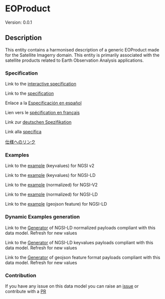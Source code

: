 # EOProduct
Version: 0.0.1

## Description 

This entity contains a harmonised description of a generic EOProduct made for the Satellite Imagerry domain. This entity is primarily associated with the satellite products related to Earth Observation Analysis applications.
### Specification

Link to the [interactive specification](https://swagger.lab.fiware.org/?url=https://smart-data-models.github.io/dataModel.SatelliteImagery/EOProduct/swagger.yaml)

Link to the [specification](https://github.com/smart-data-models/dataModel.SatelliteImagery/blob/master/EOProduct/doc/spec.md)

Enlace a la [Especificación en español](https://github.com/smart-data-models/dataModel.SatelliteImagery/blob/master/EOProduct/doc/spec_ES.md)

Lien vers le [spécification en français](https://github.com/smart-data-models/dataModel.SatelliteImagery/blob/master/EOProduct/doc/spec_FR.md)

Link zur [deutschen Spezifikation](https://github.com/smart-data-models/dataModel.SatelliteImagery/blob/master/EOProduct/doc/spec_DE.md)

Link alla [specifica](https://github.com/smart-data-models/dataModel.SatelliteImagery/blob/master/EOProduct/doc/spec_IT.md)

[仕様へのリンク](https://github.com/smart-data-models/dataModel.SatelliteImagery/blob/master/EOProduct/doc/spec_JA.md)
### Examples

Link to the [example](https://smart-data-models.github.io/dataModel.SatelliteImagery/EOProduct/examples/example.json) (keyvalues) for NGSI v2

Link to the [example](https://smart-data-models.github.io/dataModel.SatelliteImagery/EOProduct/examples/example.jsonld) (keyvalues) for NGSI-LD

Link to the [example](https://smart-data-models.github.io/dataModel.SatelliteImagery/EOProduct/examples/example-normalized.json) (normalized) for NGSI-V2

Link to the [example](https://smart-data-models.github.io/dataModel.SatelliteImagery/EOProduct/examples/example-normalized.jsonld) (normalized) for NGSI-LD

Link to the [example](https://smart-data-models.github.io/dataModel.SatelliteImagery/EOProduct/examples/example-geojsonfeature.json) (geojson feature) for NGSI-LD
### Dynamic Examples generation

Link to the [Generator](https://smartdatamodels.org/extra/ngsi-ld_generator.php?schemaUrl=https://raw.githubusercontent.com/smart-data-models/dataModel.SatelliteImagery/master/EOProduct/schema.json&email=info@smartdatamodels.org) of NGSI-LD normalized payloads compliant with this data model. Refresh for new values

Link to the [Generator](https://smartdatamodels.org/extra/ngsi-ld_generator_keyvalues.php?schemaUrl=https://raw.githubusercontent.com/smart-data-models/dataModel.SatelliteImagery/master/EOProduct/schema.json&email=info@smartdatamodels.org) of NGSI-LD keyvalues payloads compliant with this data model. Refresh for new values

Link to the [Generator](https://smartdatamodels.org/extra/geojson_features_generator.php?schemaUrl=https://raw.githubusercontent.com/smart-data-models/dataModel.SatelliteImagery/master/EOProduct/schema.json&email=info@smartdatamodels.org) of geojson feature format payloads compliant with this data model. Refresh for new values
### Contribution

 If you have any issue on this data model you can raise an [issue](https://github.com/smart-data-models/dataModel.SatelliteImagery/issues)  or contribute with a [PR](https://github.com/smart-data-models/dataModel.SatelliteImagery/pulls)